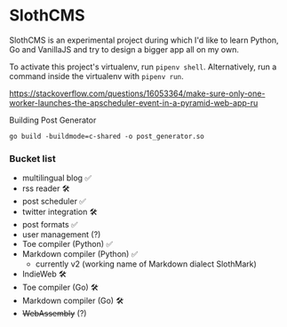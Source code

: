 # SlothCMS

SlothCMS is an experimental project during which I'd like to learn Python, Go and VanillaJS and try to design a bigger app all on my own.

To activate this project's virtualenv, run `pipenv shell`.
Alternatively, run a command inside the virtualenv with `pipenv run`.

https://stackoverflow.com/questions/16053364/make-sure-only-one-worker-launches-the-apscheduler-event-in-a-pyramid-web-app-ru

Building Post Generator

```shell
go build -buildmode=c-shared -o post_generator.so
```


### Bucket list
- multilingual blog ✅
- rss reader 🛠
- post scheduler ✅
- twitter integration 🛠
- post formats ✅
- user management (?)
- Toe compiler (Python) ✅
- Markdown compiler (Python) ✅
  - currently v2 (working name of Markdown dialect SlothMark)
- IndieWeb 🛠
- Toe compiler (Go) 🛠
- Markdown compiler (Go) 🛠
- ~~WebAssembly~~ (?)